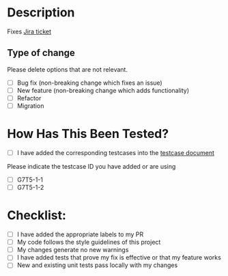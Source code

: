 # Description
<!-- Please add link to Jira Ticket here -->
Fixes [Jira ticket](https://is212g7t5.atlassian.net/jira/software/c/projects/G7T5/boards/4/backlog?view=detail&selectedIssue=G7T5-21&issueLimit=100)
<!-- Add Screenshots if there are changes or additions in frontend components -->
## Type of change

Please delete options that are not relevant.

- [ ] Bug fix (non-breaking change which fixes an issue)
- [ ] New feature (non-breaking change which adds functionality)
- [ ] Refactor
- [ ] Migration

# How Has This Been Tested?
- [ ] I have added the corresponding testcases into the [testcase document](https://docs.google.com/spreadsheets/d/1QOyUN_kFN0fddLkjAQz2DK3jou3cWdN9CJsNbl3v0Kg/edit#gid=0)

Please indicate the testcase ID you have added or are using

- [ ] G7T5-1-1
- [ ] G7T5-1-2

# Checklist:

- [ ] I have added the appropriate labels to my PR
- [ ] My code follows the style guidelines of this project
- [ ] My changes generate no new warnings
- [ ] I have added tests that prove my fix is effective or that my feature works
- [ ] New and existing unit tests pass locally with my changes
